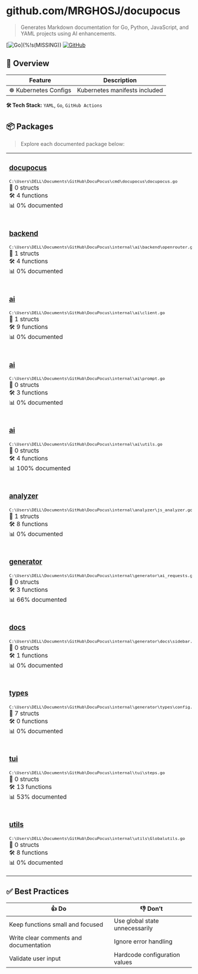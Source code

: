 # github.com/MRGHOSJ/docupocus

> Generates Markdown documentation for Go, Python, JavaScript, and YAML projects using AI enhancements.

[![Go](https://img.shields.io/badge/Go-%!E(string=https://github.com/MRGHOSJ/DocuPocus.git)2%!D(string=https://github.com/MRGHOSJ/DocuPocus.git)%!A(MISSING)4%!E(MISSING)F%!B(MISSING)8%!F(MISSING)-blue)](%!s(MISSING)) [![GitHub](https://img.shields.io/badge/GitHub-Repository-lightgrey)](%!s(MISSING))

## 🧭 Overview

| Feature | Description |
|---------|-------------|
| ☸️ Kubernetes Configs | Kubernetes manifests included |

**🛠 Tech Stack:** `YAML`, `Go`, `GitHub Actions`

## 📦 Packages

> Explore each documented package below:

<table>
<tr>
<td valign="top" width="33%">

### [docupocus](docupocus\README.md)
<small>`C:\Users\DELL\Documents\GitHub\DocuPocus\cmd\docupocus\docupocus.go`</small><br/>
📘 0 structs<br/>
🛠 4 functions<br/>
📊 0% documented
</td>
<td valign="top" width="33%">

### [backend](backend\README.md)
<small>`C:\Users\DELL\Documents\GitHub\DocuPocus\internal\ai\backend\backend.go`</small><br/>
📘 1 structs<br/>
🛠 0 functions<br/>
📊 0% documented
</td>
<td valign="top" width="33%">

### [backend](backend\README.md)
<small>`C:\Users\DELL\Documents\GitHub\DocuPocus\internal\ai\backend\ollama.go`</small><br/>
📘 1 structs<br/>
🛠 3 functions<br/>
📊 0% documented
</td>
</tr>
<tr>
<td valign="top" width="33%">

### [backend](backend\README.md)
<small>`C:\Users\DELL\Documents\GitHub\DocuPocus\internal\ai\backend\openrouter.go`</small><br/>
📘 1 structs<br/>
🛠 4 functions<br/>
📊 0% documented
</td>
<td valign="top" width="33%">

### [ai](ai\README.md)
<small>`C:\Users\DELL\Documents\GitHub\DocuPocus\internal\ai\batching.go`</small><br/>
📘 0 structs<br/>
🛠 6 functions<br/>
📊 0% documented
</td>
<td valign="top" width="33%">

### [cache](cache\README.md)
<small>`C:\Users\DELL\Documents\GitHub\DocuPocus\internal\ai\cache\cache.go`</small><br/>
📘 2 structs<br/>
🛠 7 functions<br/>
📊 22% documented
</td>
</tr>
<tr>
<td valign="top" width="33%">

### [ai](ai\README.md)
<small>`C:\Users\DELL\Documents\GitHub\DocuPocus\internal\ai\client.go`</small><br/>
📘 1 structs<br/>
🛠 9 functions<br/>
📊 0% documented
</td>
<td valign="top" width="33%">

### [ai](ai\README.md)
<small>`C:\Users\DELL\Documents\GitHub\DocuPocus\internal\ai\logger.go`</small><br/>
📘 1 structs<br/>
🛠 4 functions<br/>
📊 0% documented
</td>
<td valign="top" width="33%">

### [ai](ai\README.md)
<small>`C:\Users\DELL\Documents\GitHub\DocuPocus\internal\ai\parser.go`</small><br/>
📘 0 structs<br/>
🛠 2 functions<br/>
📊 0% documented
</td>
</tr>
<tr>
<td valign="top" width="33%">

### [ai](ai\README.md)
<small>`C:\Users\DELL\Documents\GitHub\DocuPocus\internal\ai\prompt.go`</small><br/>
📘 0 structs<br/>
🛠 3 functions<br/>
📊 0% documented
</td>
<td valign="top" width="33%">

### [ai](ai\README.md)
<small>`C:\Users\DELL\Documents\GitHub\DocuPocus\internal\ai\token.go`</small><br/>
📘 0 structs<br/>
🛠 4 functions<br/>
📊 75% documented
</td>
<td valign="top" width="33%">

### [types](types\README.md)
<small>`C:\Users\DELL\Documents\GitHub\DocuPocus\internal\ai\types\documentation.go`</small><br/>
📘 4 structs<br/>
🛠 0 functions<br/>
📊 50% documented
</td>
</tr>
<tr>
<td valign="top" width="33%">

### [ai](ai\README.md)
<small>`C:\Users\DELL\Documents\GitHub\DocuPocus\internal\ai\utils.go`</small><br/>
📘 0 structs<br/>
🛠 4 functions<br/>
📊 100% documented
</td>
<td valign="top" width="33%">

### [analyzer](analyzer\README.md)
<small>`C:\Users\DELL\Documents\GitHub\DocuPocus\internal\analyzer\analyzer.go`</small><br/>
📘 7 structs<br/>
🛠 4 functions<br/>
📊 9% documented
</td>
<td valign="top" width="33%">

### [analyzer](analyzer\README.md)
<small>`C:\Users\DELL\Documents\GitHub\DocuPocus\internal\analyzer\go_analyzer.go`</small><br/>
📘 1 structs<br/>
🛠 6 functions<br/>
📊 28% documented
</td>
</tr>
<tr>
<td valign="top" width="33%">

### [analyzer](analyzer\README.md)
<small>`C:\Users\DELL\Documents\GitHub\DocuPocus\internal\analyzer\js_analyzer.go`</small><br/>
📘 1 structs<br/>
🛠 8 functions<br/>
📊 0% documented
</td>
<td valign="top" width="33%">

### [analyzer](analyzer\README.md)
<small>`C:\Users\DELL\Documents\GitHub\DocuPocus\internal\analyzer\python_analyzer.go`</small><br/>
📘 1 structs<br/>
🛠 7 functions<br/>
📊 12% documented
</td>
<td valign="top" width="33%">

### [analyzer](analyzer\README.md)
<small>`C:\Users\DELL\Documents\GitHub\DocuPocus\internal\analyzer\yaml_analyzer.go`</small><br/>
📘 1 structs<br/>
🛠 25 functions<br/>
📊 3% documented
</td>
</tr>
<tr>
<td valign="top" width="33%">

### [generator](generator\README.md)
<small>`C:\Users\DELL\Documents\GitHub\DocuPocus\internal\generator\ai_requests.go`</small><br/>
📘 0 structs<br/>
🛠 3 functions<br/>
📊 66% documented
</td>
<td valign="top" width="33%">

### [docs](docs\README.md)
<small>`C:\Users\DELL\Documents\GitHub\DocuPocus\internal\generator\docs\code.go`</small><br/>
📘 0 structs<br/>
🛠 5 functions<br/>
📊 20% documented
</td>
<td valign="top" width="33%">

### [docs](docs\README.md)
<small>`C:\Users\DELL\Documents\GitHub\DocuPocus\internal\generator\docs\readme.go`</small><br/>
📘 0 structs<br/>
🛠 1 functions<br/>
📊 0% documented
</td>
</tr>
<tr>
<td valign="top" width="33%">

### [docs](docs\README.md)
<small>`C:\Users\DELL\Documents\GitHub\DocuPocus\internal\generator\docs\sidebar.go`</small><br/>
📘 0 structs<br/>
🛠 1 functions<br/>
📊 0% documented
</td>
<td valign="top" width="33%">

### [docs](docs\README.md)
<small>`C:\Users\DELL\Documents\GitHub\DocuPocus\internal\generator\docs\yaml.go`</small><br/>
📘 0 structs<br/>
🛠 2 functions<br/>
📊 0% documented
</td>
<td valign="top" width="33%">

### [generator](generator\README.md)
<small>`C:\Users\DELL\Documents\GitHub\DocuPocus\internal\generator\generator.go`</small><br/>
📘 0 structs<br/>
🛠 5 functions<br/>
📊 0% documented
</td>
</tr>
<tr>
<td valign="top" width="33%">

### [types](types\README.md)
<small>`C:\Users\DELL\Documents\GitHub\DocuPocus\internal\generator\types\config.go`</small><br/>
📘 7 structs<br/>
🛠 0 functions<br/>
📊 0% documented
</td>
<td valign="top" width="33%">

### [utils](utils\README.md)
<small>`C:\Users\DELL\Documents\GitHub\DocuPocus\internal\generator\utils\utils.go`</small><br/>
📘 0 structs<br/>
🛠 5 functions<br/>
📊 20% documented
</td>
<td valign="top" width="33%">

### [tui](tui\README.md)
<small>`C:\Users\DELL\Documents\GitHub\DocuPocus\internal\tui\model.go`</small><br/>
📘 1 structs<br/>
🛠 1 functions<br/>
📊 0% documented
</td>
</tr>
<tr>
<td valign="top" width="33%">

### [tui](tui\README.md)
<small>`C:\Users\DELL\Documents\GitHub\DocuPocus\internal\tui\steps.go`</small><br/>
📘 0 structs<br/>
🛠 13 functions<br/>
📊 53% documented
</td>
<td valign="top" width="33%">

### [tui](tui\README.md)
<small>`C:\Users\DELL\Documents\GitHub\DocuPocus\internal\tui\styles.go`</small><br/>
📘 0 structs<br/>
🛠 0 functions<br/>
📊 100% documented
</td>
<td valign="top" width="33%">

### [tui](tui\README.md)
<small>`C:\Users\DELL\Documents\GitHub\DocuPocus\internal\tui\wizard.go`</small><br/>
📘 0 structs<br/>
🛠 4 functions<br/>
📊 0% documented
</td>
</tr>
<tr>
<td valign="top" width="33%">

### [utils](utils\README.md)
<small>`C:\Users\DELL\Documents\GitHub\DocuPocus\internal\utils\Globalutils.go`</small><br/>
📘 0 structs<br/>
🛠 8 functions<br/>
📊 0% documented
</td>
<td valign="top" width="33%">

### [utils](utils\README.md)
<small>`C:\Users\DELL\Documents\GitHub\DocuPocus\internal\utils\utils.go`</small><br/>
📘 0 structs<br/>
🛠 7 functions<br/>
📊 85% documented
</td>
</tr>
</table>

## ✅ Best Practices

| 👍 Do | 👎 Don’t |
|-------|-----------|
| Keep functions small and focused | Use global state unnecessarily |
| Write clear comments and documentation | Ignore error handling |
| Validate user input | Hardcode configuration values |

